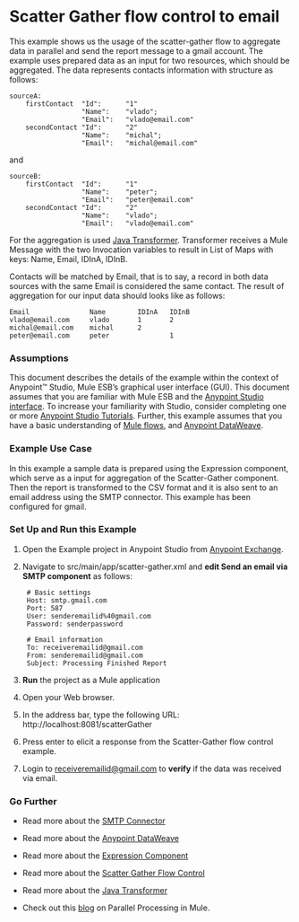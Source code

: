 # Scatter Gather flow control to email


This example shows us the usage of the scatter-gather flow to aggregate data in parallel and send the report message to a gmail account. The example uses prepared data as an input for two resources, which should be aggregated. The data represents contacts information with structure as follows:

	sourceA:
		firstContact  "Id": 	 "1"
					  "Name": 	 "vlado";
					  "Email":	 "vlado@email.com"
		secondContact "Id": 	 "2"
					  "Name": 	 "michal";
					  "Email":	 "michal@email.com"
and

	sourceB:
		firstContact  "Id": 	 "1"
					  "Name": 	 "peter";
					  "Email":	 "peter@email.com"
		secondContact "Id": 	 "2"
					  "Name": 	 "vlado";
					  "Email":	 "vlado@email.com"

For the aggregation is used [Java Transformer](http://www.mulesoft.org/documentation/display/current/Java+Transformer+Reference).
Transformer receives a Mule Message with the two Invocation variables to result in List of Maps with keys: Name, Email, IDInA, IDInB.

Contacts will be matched by Email, that is to say, a record in both data sources with the same Email is considered the same contact.
The result of aggregation for our input data should looks like as follows:
   
	Email				Name		IDInA	IDInB
	vlado@email.com		vlado		1		2
	michal@email.com	michal		2	
	peter@email.com		peter				1
	

### Assumptions

This document describes the details of the example within the context of Anypoint™ Studio, Mule ESB’s graphical user interface (GUI). This document assumes that you are familiar with Mule ESB and the [Anypoint Studio interface](http://www.mulesoft.org/documentation/display/current/Anypoint+Studio+Essentials). To increase your familiarity with Studio, consider completing one or more [Anypoint Studio Tutorials](http://www.mulesoft.org/documentation/display/current/Basic+Studio+Tutorial). Further, this example assumes that you have a basic understanding of [Mule flows](http://www.mulesoft.org/documentation/display/current/Mule+Application+Architecture), and [Anypoint DataWeave](http://www.mulesoft.org/documentation/display/current/Weave+Reference+Documentation).

### Example Use Case

In this example a sample data is prepared using the Expression component, which serve as a input for aggregation of the Scatter-Gather component. Then the report is transformed to the CSV format  and it is also sent to an email address using the SMTP connector. This example has been configured for gmail.

### Set Up and Run this Example

1. Open the Example project in Anypoint Studio from [Anypoint Exchange](http://www.mulesoft.org/documentation/display/current/Anypoint+Exchange).

2. Navigate to src/main/app/scatter-gather.xml and **edit Send an email via SMTP component** as follows:
 
        # Basic settings
        Host: smtp.gmail.com
        Port: 587
        User: senderemailid%40gmail.com
        Password: senderpassword

        # Email information
		To: receiveremailid@gmail.com
        From: senderemailid@gmail.com
        Subject: Processing Finished Report
    
3. **Run** the project as a Mule application

4. Open your Web browser.

5. In the address bar, type the following URL: http://localhost:8081/scatterGather 

6. Press enter to elicit a response from the Scatter-Gather flow control example.

7. Login to receiveremailid@gmail.com to **verify** if the  data was received via email.

### Go Further

* Read more about the [SMTP Connector](http://www.mulesoft.org/documentation/display/current/SMTP+Transport+Reference)

* Read more about the [Anypoint DataWeave](http://www.mulesoft.org/documentation/display/current/Weave+Reference+Documentation)

* Read more about the [Expression Component](http://www.mulesoft.org/documentation/display/current/Expression+Component+Reference)

* Read more about the [Scatter Gather Flow Control](http://www.mulesoft.org/documentation/display/current/Scatter-Gather)

* Read more about the [Java Transformer](http://www.mulesoft.org/documentation/display/current/Java+Transformer+Reference) 

* Check out this [blog](http://blogs.mulesoft.org/parallel-multicasting-simplified/) on Parallel Processing in Mule.



   

